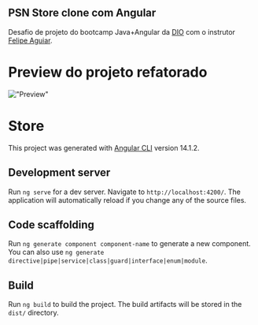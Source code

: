 ## PSN Store clone com Angular
Desafio de projeto do bootcamp Java+Angular da [DIO](web.dio.me) com o instrutor [Felipe Aguiar](https://github.com/felipeAguiarCode).

# Preview do projeto refatorado

!["Preview"][preview]

# Store

This project was generated with [Angular CLI](https://github.com/angular/angular-cli) version 14.1.2.

## Development server

Run `ng serve` for a dev server. Navigate to `http://localhost:4200/`. The application will automatically reload if you change any of the source files.

## Code scaffolding

Run `ng generate component component-name` to generate a new component. You can also use `ng generate directive|pipe|service|class|guard|interface|enum|module`.

## Build

Run `ng build` to build the project. The build artifacts will be stored in the `dist/` directory.

[preview]: https://github.com/GabrielQuinteiro/angular-psn-store-clone/src/assets/Screenshot_psn-store.png